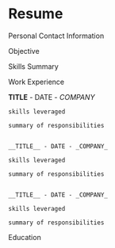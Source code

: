 # Resume
Personal Contact Information

Objective

Skills Summary

Work Experience

  __TITLE__ - DATE - _COMPANY_

	skills leveraged

	summary of responsibilities


	__TITLE__ - DATE - _COMPANY_

	skills leveraged

	summary of responsibilities


	__TITLE__ - DATE - _COMPANY_

	skills leveraged

	summary of responsibilities


Education 